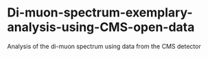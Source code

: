 # Di-muon-spectrum-exemplary-analysis-using-CMS-open-data
Analysis of the di-muon spectrum using data from the CMS detector
